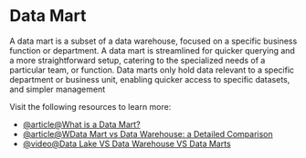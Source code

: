 # Data Mart

A data mart is a subset of a data warehouse, focused on a specific business function or department. A data mart is streamlined for quicker querying and a more straightforward setup, catering to the specialized needs of a particular team, or function. Data marts only hold data relevant to a specific department or business unit, enabling quicker access to specific datasets, and simpler management

Visit the following resources to learn more:

- [@article@What is a Data Mart?](https://www.ibm.com/think/topics/data-mart)
- [@article@WData Mart vs Data Warehouse: a Detailed Comparison](https://www.datacamp.com/blog/data-mart-vs-data-warehouse)
- [@video@Data Lake VS Data Warehouse VS Data Marts](https://www.youtube.com/watch?v=w9-WoReNKHk)